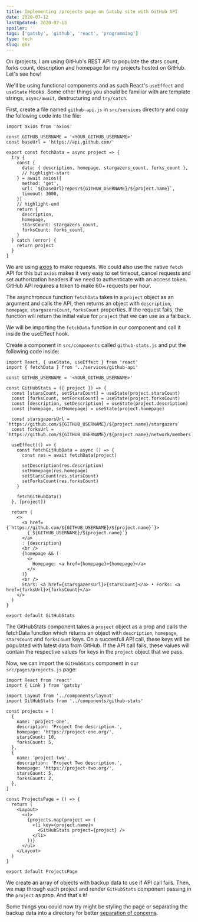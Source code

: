 ```yaml
---
title: Implementing /projects page on Gatsby site with GitHub API
date: 2020-07-12
lastUpdated: 2020-07-13
spoiler: ''
tags: ['gatsby', 'github', 'react', 'programming']
type: tech
slug: q6x
---
```


On <Link to='/projects'>/projects</Link>, I am using GitHub's REST API to populate the stars count, forks count, description and homepage for my projects hosted on GitHub. Let's see how!

We'll be using functional components and as such React's `useEffect` and `useState` Hooks. Some other things you should be familiar with are template strings, `async/await`, destructuring and `try/catch`.

First, create a file named `github-api.js` in `src/services` directory and copy the following code into the file:

```jsx{numberLines: true}
import axios from 'axios'

const GITHUB_USERNAME = '<YOUR_GITHUB_USERNAME>'
const baseUrl = 'https://api.github.com/'

export const fetchData = async project => {
  try {
    const {
      data: { description, homepage, stargazers_count, forks_count },
      // highlight-start
    } = await axios({
      method: 'get',
      url: `${baseUrl}repos/${GITHUB_USERNAME}/${project.name}`,
      timeout: 3000,
    })
    // highlight-end
    return {
      description,
      homepage,
      starsCount: stargazers_count,
      forksCount: forks_count,
    }
  } catch (error) {
    return project
  }
}
```

We are using [axios](https://github.com/axios/axios) to make requests. We could also use the native `fetch` API for this but `axios` makes it very easy to set timeout, cancel requests and set authorization headers if we need to authenticate with an access token. GitHub API requires a token to make 60+ requests per hour.

The asynchronous function `fetchData` takes in a `project` object as an argument and calls the API, then returns an object with `description`, `homepage`, `stargazersCount`, `forksCount` properties. If the request fails, the function will return the initial value for `project` that we can use as a fallback.

We will be importing the `fetchData` function in our component and call it inside the useEffect hook.

Create a component in `src/components` called `github-stats.js` and put the following code inside:

```jsx{numberLines: true}
import React, { useState, useEffect } from 'react'
import { fetchData } from '../services/github-api'

const GITHUB_USERNAME = '<YOUR_GITHUB_USERNAME>'

const GitHubStats = ({ project }) => {
  const [starsCount, setStarsCount] = useState(project.starsCount)
  const [forksCount, setForksCount] = useState(project.forksCount)
  const [description, setDescription] = useState(project.description)
  const [homepage, setHomepage] = useState(project.homepage)

  const starsgazersUrl = `https://github.com/${GITHUB_USERNAME}/${project.name}/stargazers`
  const forksUrl = `https://github.com/${GITHUB_USERNAME}/${project.name}/network/members`

  useEffect(() => {
    const fetchGitHubData = async () => {
      const res = await fetchData(project)

      setDescription(res.description)
      setHomepage(res.homepage)
      setStarsCount(res.starsCount)
      setForksCount(res.forksCount)
    }

    fetchGitHubData()
  }, [project])

  return (
    <>
      <a href={`https://github.com/${GITHUB_USERNAME}/${project.name}`}>
        {`${GITHUB_USERNAME}/${project.name}`}
      </a>
      : {description}
      <br />
      {homepage && (
        <>
          Homepage: <a href={homepage}>{homepage}</a>
        </>
      )}
      <br />
      Stars: <a href={starsgazersUrl}>{starsCount}</a> • Forks: <a href={forksUrl}>{forksCount}</a>
    </>
  )
}

export default GitHubStats
```

The GitHubStats component takes a `project` object as a prop and calls the fetchData function which returns an object with `description`, `homepage`, `starsCount` and `forksCount` keys. On a succesfull API call, these keys will be populated with latest data from GitHub. If the API call fails, these values will contain the respective values for keys in the `project` object that we pass.

Now, we can import the `GitHubStats` component in our `src/pages/projects.js` page:

```jsx{numberLines: true}
import React from 'react'
import { Link } from 'gatsby'

import Layout from '../components/layout'
import GitHubStats from '../components/github-stats'

const projects = [
  {
    name: 'project-one',
    description: 'Project One description.',
    homepage: 'https://project-one.org/',
    starsCount: 10,
    forksCount: 5,
  },
  {
    name: 'project-two',
    description: 'Project Two description.',
    homepage: 'https://project-two.org/',
    starsCount: 5,
    forksCount: 2,
  },
]

const ProjectsPage = () => {
  return (
    <Layout>
      <ul>
        {projects.map(project => (
          <li key={project.name}>
            <GitHubStats project={project} />
          </li>
        ))}
      </ul>
    </Layout>
  )
}

export default ProjectsPage
```

We create an array of objects with backup data to use if API call fails. Then, we map through each project and render `GitHubStats` component passing in the `project` as prop. And that's it!

Some things you could now try might be styling the page or separating the backup data into a directory for better [separation of concerns](https://en.wikipedia.org/wiki/Separation_of_concerns).
